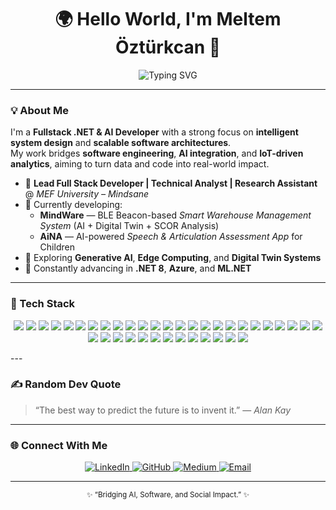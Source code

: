 <!-- 🌍 PROFILE HEADER -->
<h1 align="center">🌍 Hello World, I'm <strong>Meltem Öztürkcan</strong> 👋</h1>

<p align="center">
  <img src="https://readme-typing-svg.herokuapp.com?font=Fira+Code&weight=500&size=20&pause=1000&color=6A5ACD&center=true&vCenter=true&width=500&lines=Fullstack+.NET+%26+AI+Developer;Technical+Analyst+%7C+Research+Assistant;Lifelong+Learner+%7C+Problem+Solver" alt="Typing SVG" />
</p>

---

### 💡 About Me  

I'm a **Fullstack .NET & AI Developer** with a strong focus on **intelligent system design** and **scalable software architectures**.  
My work bridges **software engineering**, **AI integration**, and **IoT-driven analytics**, aiming to turn data and code into real-world impact.  

- 💼 **Lead Full Stack Developer | Technical Analyst | Research Assistant** @ *MEF University – Mindsane*  
- 🧠 Currently developing:  
  - **MindWare** — BLE Beacon-based *Smart Warehouse Management System* (AI + Digital Twin + SCOR Analysis)  
  - **AiNA** — AI-powered *Speech & Articulation Assessment App* for Children  
- 🚀 Exploring **Generative AI**, **Edge Computing**, and **Digital Twin Systems**  
- 🌱 Constantly advancing in **.NET 8**, **Azure**, and **ML.NET**

---

### 🧰 Tech Stack  

<p align="center">
  <!-- 🖥️ Backend -->
  <img src="https://img.shields.io/badge/C%23-239120?style=for-the-badge&logo=c-sharp&logoColor=white"/>
  <img src="https://img.shields.io/badge/.NET%20Core%209-512BD4?style=for-the-badge&logo=dotnet&logoColor=white"/>
  <img src="https://img.shields.io/badge/ASP.NET-5C2D91?style=for-the-badge&logo=dotnet&logoColor=white"/>
  <img src="https://img.shields.io/badge/Onion%20Architecture-6A1B9A?style=for-the-badge&logo=visualstudio&logoColor=white"/>
  <img src="https://img.shields.io/badge/CQRS-0078D4?style=for-the-badge&logo=azurefunctions&logoColor=white"/>
  <img src="https://img.shields.io/badge/Repository%20Pattern-4682B4?style=for-the-badge&logo=databricks&logoColor=white"/>
  <img src="https://img.shields.io/badge/Azure-0078D4?style=for-the-badge&logo=microsoftazure&logoColor=white"/>
  <img src="https://img.shields.io/badge/Python-3776AB?style=for-the-badge&logo=python&logoColor=white"/>
  <img src="https://img.shields.io/badge/Django-092E20?style=for-the-badge&logo=django&logoColor=white"/>
  <img src="https://img.shields.io/badge/Wagtail-43B1B0?style=for-the-badge&logo=wagtail&logoColor=white"/>
  <img src="https://img.shields.io/badge/Flask-000000?style=for-the-badge&logo=flask&logoColor=white"/>
  <img src="https://img.shields.io/badge/ML.NET-512BD4?style=for-the-badge&logo=dotnet&logoColor=white"/>
  <img src="https://img.shields.io/badge/TensorFlow-FF6F00?style=for-the-badge&logo=tensorflow&logoColor=white"/>

  <!-- ⚙️ Architecture & APIs -->
  <img src="https://img.shields.io/badge/JWT-000000?style=for-the-badge&logo=jsonwebtokens&logoColor=white"/>
  <img src="https://img.shields.io/badge/SignalR-512BD4?style=for-the-badge&logo=dotnet&logoColor=white"/>
  <img src="https://img.shields.io/badge/Web%20API-512BD4?style=for-the-badge&logo=swagger&logoColor=white"/>
  <img src="https://img.shields.io/badge/RabbitMQ-FF6600?style=for-the-badge&logo=rabbitmq&logoColor=white"/>

  <!-- 📡 IoT / Cloud -->
  <img src="https://img.shields.io/badge/IoT-0082FC?style=for-the-badge&logo=bluetooth&logoColor=white"/>
  <img src="https://img.shields.io/badge/BLE%20Beacon-1E90FF?style=for-the-badge&logo=bluetooth&logoColor=white"/>
  <img src="https://img.shields.io/badge/Edge%20Computing-808080?style=for-the-badge&logo=azurefunctions&logoColor=white"/>
  <img src="https://img.shields.io/badge/Docker-2496ED?style=for-the-badge&logo=docker&logoColor=white"/>

  <!-- 🗄️ Databases -->
  <img src="https://img.shields.io/badge/MSSQL-CC2927?style=for-the-badge&logo=microsoftsqlserver&logoColor=white"/>
  <img src="https://img.shields.io/badge/PostgreSQL-4169E1?style=for-the-badge&logo=postgresql&logoColor=white"/>
  <img src="https://img.shields.io/badge/MongoDB-47A248?style=for-the-badge&logo=mongodb&logoColor=white"/>
  <img src="https://img.shields.io/badge/Redis-DC382D?style=for-the-badge&logo=redis&logoColor=white"/>

  <!-- 🎨 Frontend -->
  <img src="https://img.shields.io/badge/JavaScript-F7DF1E?style=for-the-badge&logo=javascript&logoColor=black"/>
  <img src="https://img.shields.io/badge/Blazor-512BD4?style=for-the-badge&logo=blazor&logoColor=white"/>
  <img src="https://img.shields.io/badge/Angular-DD0031?style=for-the-badge&logo=angular&logoColor=white"/>
  <img src="https://img.shields.io/badge/React-61DAFB?style=for-the-badge&logo=react&logoColor=black"/>
  <img src="https://img.shields.io/badge/Node.js-339933?style=for-the-badge&logo=node.js&logoColor=white"/>
  <img src="https://img.shields.io/badge/HTML5-E34F26?style=for-the-badge&logo=html5&logoColor=white"/>
  <img src="https://img.shields.io/badge/CSS3-1572B6?style=for-the-badge&logo=css3&logoColor=white"/>
  <img src="https://img.shields.io/badge/Bootstrap-7952B3?style=for-the-badge&logo=bootstrap&logoColor=white"/>

  <!-- 🧰 Tools -->
  <img src="https://img.shields.io/badge/Power%20BI-F2C811?style=for-the-badge&logo=powerbi&logoColor=black"/>
  <img src="https://img.shields.io/badge/Git-F05032?style=for-the-badge&logo=git&logoColor=white"/>
  <img src="https://img.shields.io/badge/GitHub-181717?style=for-the-badge&logo=github&logoColor=white"/>
  <img src="https://img.shields.io/badge/Postman-FF6C37?style=for-the-badge&logo=postman&logoColor=white"/>
  <img src="https://img.shields.io/badge/Swagger-85EA2D?style=for-the-badge&logo=swagger&logoColor=black"/>
</p>
---

### ✍️ Random Dev Quote  

> “The best way to predict the future is to invent it.” — *Alan Kay*

---

### 🌐 Connect With Me  

<p align="center">
  <a href="https://www.linkedin.com/in/meltem-%C3%B6zt%C3%BCrkcan/">
    <img src="https://img.shields.io/badge/LinkedIn-0A66C2?style=for-the-badge&logo=linkedin&logoColor=white" alt="LinkedIn"/>
  </a>
  <a href="https://github.com/meltemozturkcan">
    <img src="https://img.shields.io/badge/GitHub-181717?style=for-the-badge&logo=github&logoColor=white" alt="GitHub"/>
  </a>
  <a href="https://medium.com/@meltemozturkcan">
    <img src="https://img.shields.io/badge/Medium-000000?style=for-the-badge&logo=medium&logoColor=white" alt="Medium"/>
  </a>
  <a href="mailto:meltemozturkcan@gmail.com">
    <img src="https://img.shields.io/badge/Email-D14836?style=for-the-badge&logo=gmail&logoColor=white" alt="Email"/>
  </a>
</p>

---

<p align="center">
  <sub>✨ “Bridging AI, Software, and Social Impact.” ✨</sub>
</p>

